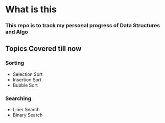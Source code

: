 # What is this

### This repo is to track my personal progress of Data Structures and Algo

## Topics Covered till now

### Sorting
- Selection Sort
- Insertion Sort
- Bubble Sort

### Searching
- Liner Search
- Binary Search
